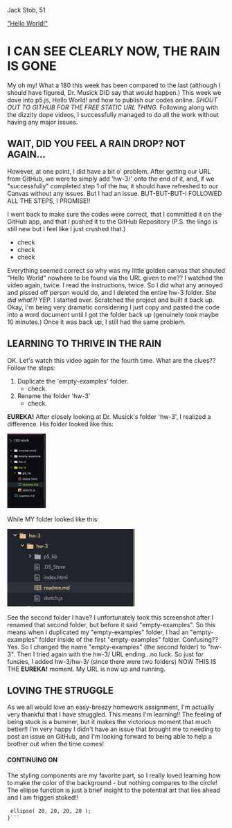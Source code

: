 Jack Stob, 51

["Hello World!"](https://jackelynstob.github.io/CreativeCoding1/hw-3/hw-3/)

# I CAN SEE CLEARLY NOW, THE RAIN IS GONE

My oh my! What a 180 this week has been compared to the last (although I should have figured, Dr. Musick DID say that would happen.) This week we dove into p5.js, Hello World! and how to publish our codes online. *SHOUT OUT TO GITHUB FOR THE FREE STATIC URL THING.* Following along with the dizzity dope videos, I successfully managed to do all the work without having any major issues.

## WAIT, DID YOU FEEL A RAIN DROP? NOT AGAIN...

However, at one point, I did have a bit o' problem. After getting our URL from GitHub, we were to simply add 'hw-3/' onto the end of it, and, if we "successfully" completed step 1 of the hw, it should have refreshed to our Canvas without any issues.
But I had an issue.
BUT-BUT-BUT-I FOLLOWED ALL THE STEPS, I PROMISE!!

I went back to make sure the codes were correct, that I committed it on the GitHub app, and that I pushed it to the GitHub Repository (P.S. the lingo is still new but I feel like I just crushed that.)

  - check
  - check
  - check

Everything seemed correct so why was my little golden canvas that shouted "Hello World" nowhere to be found via the URL given to me?? I watched the video again, twice. I read the instructions, twice. So I did what any annoyed and pissed off person would do, and I deleted the entire hw-3 folder.
*She did what?!*
YEP. I started over. Scratched the project and built it back up. Okay, I'm being very dramatic considering I just copy and pasted the code into a word document until I got the folder back up (genuinely took maybe 10 minutes.) Once it was back up, I still had the same problem.

## LEARNING TO THRIVE IN THE RAIN

OK. Let's watch this video again for the fourth time. What are the clues?? Follow the steps:
  1. Duplicate the 'empty-examples' folder.
      - check.
  2. Rename the folder 'hw-3'
      - check.

**EUREKA!**
After closely looking at Dr. Musick's folder 'hw-3', I realized a difference. His folder looked like this:

![Dr. Musick's Screen](Screenshot-DrMusick.PNG)

While MY folder looked like this:

![My Stupid folder](Screenshot-Mine.PNG)

See the second folder I have? I unfortunately took this screenshot after I renamed that second folder, but before it said "empty-examples". So this means when I duplicated my "empty-examples" folder, I had an "empty-examples" folder inside of the first "empty-examples" folder. Confusing?? Yes. So I changed the name "empty-examples" (the second folder) to "hw-3". Then I tried again with the hw-3/ URL ending...no luck. So just for funsies, I added hw-3/hw-3/ (since there were two folders) NOW THIS IS THE **EUREKA!** moment. My URL is now up and running.

## LOVING THE STRUGGLE

As we all would love an easy-breezy homework assignment, I'm actually very thankful that I have struggled. This means I'm learning!! The feeling of being stuck is a bummer, but it makes the victorious moment that much better!! I'm very happy I didn't have an issue that brought me to needing to post an issue on GitHub, and I'm looking forward to being able to help a brother out when the time comes!

#### CONTINUING ON

The styling components are my favorite part, so I really loved learning how to make the color of the background - but nothing compares to the circle! The ellipse function is just a brief insight to the potential art that lies ahead and I am friggen stoked!!
 ```function setup(){
  ellipse( 20, 20, 20, 20 );
}```
